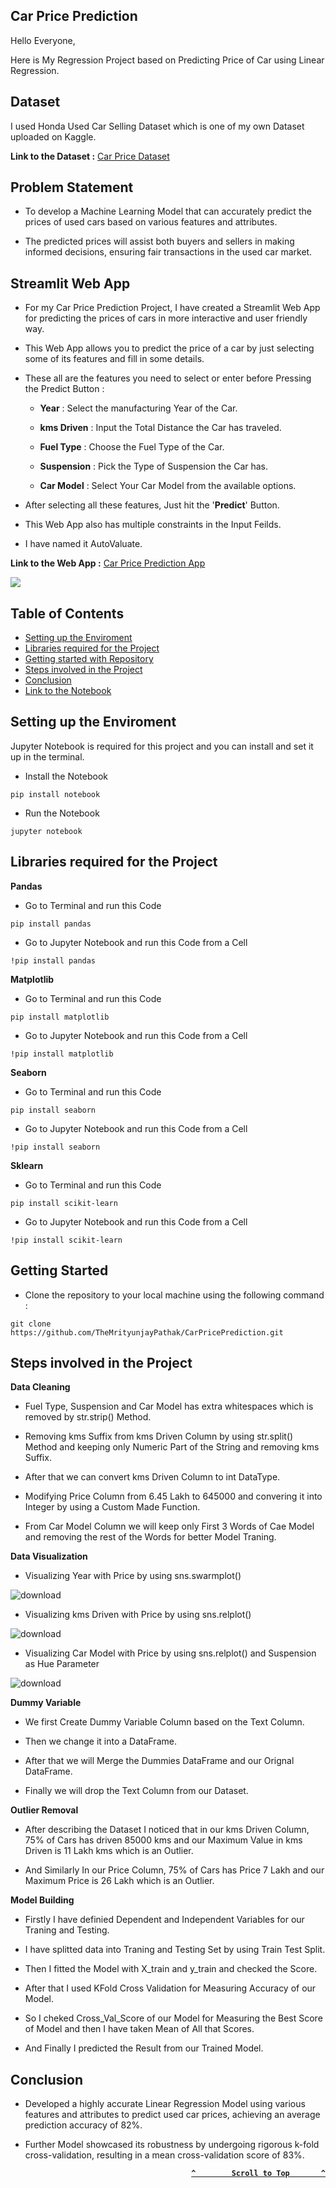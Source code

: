 ## Car Price Prediction

Hello Everyone,

Here is My Regression Project based on Predicting Price of Car using Linear Regression.

## Dataset

I used Honda Used Car Selling Dataset which is one of my own Dataset uploaded on Kaggle.

**Link to the Dataset :** [Car Price Dataset](https://www.kaggle.com/datasets/themrityunjaypathak/honda-car-selling)

## Problem Statement

- To develop a Machine Learning Model that can accurately predict the prices of used cars based on various features and attributes.
  
- The predicted prices will assist both buyers and sellers in making informed decisions, ensuring fair transactions in the used car market.

## Streamlit Web App

- For my Car Price Prediction Project, I have created a Streamlit Web App for predicting the prices of cars in more interactive and user friendly way.

- This Web App allows you to predict the price of a car by just selecting some of its features and fill in some details.

- These all are the features you need to select or enter before Pressing the Predict Button :

  - **Year** : Select the manufacturing Year of the Car.
    
  - **kms Driven** : Input the Total Distance the Car has traveled.
    
  - **Fuel Type** : Choose the Fuel Type of the Car.
    
  - **Suspension** : Pick the Type of Suspension the Car has.
    
  - **Car Model** : Select Your Car Model from the available options.

- After selecting all these features, Just hit the '**Predict**' Button.

- This Web App also has multiple constraints in the Input Feilds.

- I have named it AutoValuate.

**Link to the Web App :** [Car Price Prediction App](https://car-price-prediction-using-lr.streamlit.app/)

<a href="https://car-price-prediction-using-lr.streamlit.app/"><img src="https://github.com/TheMrityunjayPathak/CarPricePrediction/assets/123563634/9c4ed16e-6741-48db-88ed-778c212ac380"/></a>

## Table of Contents

- [Setting up the Enviroment](#setting-up-the-enviroment)
- [Libraries required for the Project](#libraries-required-for-the-project)
- [Getting started with Repository](#getting-started)
- [Steps involved in the Project](#steps-involved-in-the-project)
- [Conclusion](#conclusion)
- [Link to the Notebook](#link-to-the-notebook)

## Setting up the Enviroment

Jupyter Notebook is required for this project and you can install and set it up in the terminal.

- Install the Notebook
```
pip install notebook
```

- Run the Notebook
```
jupyter notebook
```

## Libraries required for the Project

**Pandas**

- Go to Terminal and run this Code
```
pip install pandas
```

- Go to Jupyter Notebook and run this Code from a Cell
```
!pip install pandas
```

**Matplotlib**

- Go to Terminal and run this Code
```
pip install matplotlib
```

- Go to Jupyter Notebook and run this Code from a Cell
```
!pip install matplotlib
```

**Seaborn**

- Go to Terminal and run this Code
```
pip install seaborn
```

- Go to Jupyter Notebook and run this Code from a Cell
```
!pip install seaborn
```

**Sklearn**

- Go to Terminal and run this Code
```
pip install scikit-learn
```

- Go to Jupyter Notebook and run this Code from a Cell
```
!pip install scikit-learn
```

## Getting Started

- Clone the repository to your local machine using the following command :
```
git clone https://github.com/TheMrityunjayPathak/CarPricePrediction.git
```

## Steps involved in the Project

**Data Cleaning**

- Fuel Type, Suspension and Car Model has extra whitespaces which is removed by str.strip() Method.

- Removing kms Suffix from kms Driven Column by using str.split() Method and keeping only Numeric Part of the String and removing kms Suffix.

- After that we can convert kms Driven Column to int DataType.

- Modifying Price Column from 6.45 Lakh to 645000 and convering it into Integer by using a Custom Made Function.

- From Car Model Column we will keep only First 3 Words of Cae Model and removing the rest of the Words for better Model Traning.

**Data Visualization**

- Visualizing Year with Price by using sns.swarmplot()

![download](https://github.com/TheMrityunjayPathak/CarPricePrediction/assets/123563634/5e23ec76-ebe0-4f42-9d72-24b881eceeff)

- Visualizing kms Driven with Price by using sns.relplot()

![download](https://github.com/TheMrityunjayPathak/CarPricePrediction/assets/123563634/3d7c4b1f-a2b3-47c7-8e0d-86c49aa80313)

- Visualizing Car Model with Price by using sns.relplot() and Suspension as Hue Parameter

![download](https://github.com/TheMrityunjayPathak/CarPricePrediction/assets/123563634/c5faa6d5-46ed-4995-82fe-ec042beca0e4)

**Dummy Variable**

- We first Create Dummy Variable Column based on the Text Column.

- Then we change it into a DataFrame.

- After that we will Merge the Dummies DataFrame and our Orignal DataFrame.

- Finally we will drop the Text Column from our Dataset.

**Outlier Removal**

- After describing the Dataset I noticed that in our kms Driven Column, 75% of Cars has driven 85000 kms and our Maximum Value in kms Driven is 11 Lakh kms which is an Outlier.
  
- And Similarly In our Price Column, 75% of Cars has Price 7 Lakh and our Maximum Price is 26 Lakh which is an Outlier.

**Model Building**

- Firstly I have definied Dependent and Independent Variables for our Traning and Testing.

- I have splitted data into Traning and Testing Set by using Train Test Split.

- Then I fitted the Model with X_train and y_train and checked the Score.

- After that I used KFold Cross Validation for Measuring Accuracy of our Model.

- So I cheked Cross_Val_Score of our Model for Measuring the Best Score of Model and then I have taken Mean of All that Scores.

- And Finally I predicted the Result from our Trained Model.

## Conclusion

- Developed a highly accurate Linear Regression Model using various features and attributes to predict used car prices, achieving an average prediction accuracy of 82%.

- Further Model showcased its robustness by undergoing rigorous k-fold cross-validation, resulting in a mean cross-validation score of 83%.

<div align='right'>
  
**[`^        Scroll to Top       ^`](#car-price-prediction)**

</div>
